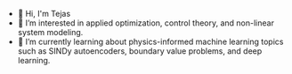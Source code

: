 - 👋 Hi, I'm Tejas
- 👀 I’m interested in applied optimization, control theory, and non-linear system modeling. 
- 🌱 I’m currently learning about physics-informed machine learning topics such as SINDy autoencoders, boundary value problems, and deep learning.  
  

<!---
teekag/teekag is a ✨ special ✨ repository because its `README.md` (this file) appears on your GitHub profile.
You can click the Preview link to take a look at your changes.
--->
